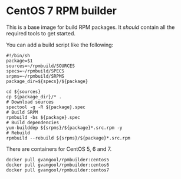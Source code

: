 CentOS 7 RPM builder
====================
This is a base image for build RPM packages. It *should* contain all the
required tools to get started.

You can add a build script like the following:

    #!/bin/sh
    package=$1
    sources=~/rpmbuild/SOURCES
    specs=~/rpmbuild/SPECS
    srpms=~/rpmbuild/SRPMS
    package_dir=${specs}/${package}

    cd ${sources}
    cp ${package_dir}/* .
    # Download sources
    spectool -g -R ${package}.spec
    # Build SRPM
    rpmbuild -bs ${package}.spec
    # Build dependencies
    yum-builddep ${srpms}/${package}*.src.rpm -y
    # Rebuild
    rpmbuild --rebuild ${srpms}/${package}*.src.rpm

There are containers for CentOS 5, 6 and 7.

    docker pull gvangool/rpmbuilder:centos5
    docker pull gvangool/rpmbuilder:centos6
    docker pull gvangool/rpmbuilder:centos7
